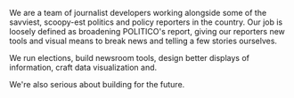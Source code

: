 We are a team of journalist developers working alongside some of the savviest, scoopy-est politics and policy reporters in the country. Our job is loosely defined as broadening POLITICO's report, giving our reporters new tools and visual means to break news and telling a few stories ourselves.

We run elections, build newsroom tools, design better displays of information, craft data visualization and.

We're also serious about building for the future.
